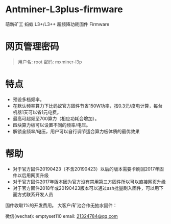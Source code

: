 # Antminer-L3plus-firmware
萌新矿工 蚂蚁 L3+/L3++ 超频降功耗固件 Firmware

# 网页管理密码
> 用户名: root
> 密码: mxminer-l3p

# 特点
- 预设多档频率。
- 在默认频率算力下比蚂蚁官方固件节省150W功率，按0.3元/度电计算，每台机器1天可以省1元电费。
- 最高可超频至700算力（相应功耗会增加）。
- 四块算力板可以设置不同的频率/电压。
- 解锁全频率/电压，用户可以自行调节适合算力板体质的最优效果

# 帮助
- 对于官方固件20190423（不含20190423）以后的版本需要卡刷回2017年固件以后用网页升级
- 对于官方固件2017年版本因为官方没有禁用第三方固件所以可以直接网页升级
- 对于官方固件2018年或20190423版本可以通过ssh批量刷入固件，可以用下面方式联系开发人员

固件收取1%的开发费用。
大客户/矿池合作无抽水固件：

微信(wechat): emptyset110
email: 21324784@qq.com
